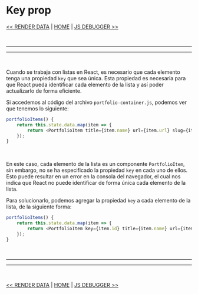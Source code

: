# Key prop


[<< RENDER DATA](./14_render_data.md#render-data) | [HOME](../../../README.md#devcamp) | [JS DEBUGGER >>](./16_javascript_debugger.md#javascript-debugger)


<br/><hr/>
<hr/><br/>


Cuando se trabaja con listas en React, es necesario que cada elemento tenga una propiedad `key` que sea única. Esta propiedad es necesaria para que React pueda identificar cada elemento de la lista y así poder actualizarlo de forma eficiente.

Si accedemos al código del archivo `portfolio-container.js`, podemos ver que tenemos lo siguiente:

```js
portfolioItems() {
    return this.state.data.map(item => {
        return <PortfolioItem title={item.name} url={item.url} slug={item.id} />;
    });
}
```

<br/>

En este caso, cada elemento de la lista es un componente `PortfolioItem`, sin embargo, no se ha especificado la propiedad `key` en cada uno de ellos. Esto puede resultar en un error en la consola del navegador, el cual nos indica que React no puede identificar de forma única cada elemento de la lista.

Para solucionarlo, podemos agregar la propiedad `key` a cada elemento de la lista, de la siguiente forma:

```js
portfolioItems() {
    return this.state.data.map(item => {
        return <PortfolioItem key={item.id} title={item.name} url={item.url} slug={item.id} />;
    });
}
```


<br/><hr/>
<hr/><br/>

[<< RENDER DATA](./14_render_data.md#render-data) | [HOME](../../../README.md#devcamp) | [JS DEBUGGER >>](./16_javascript_debugger.md#javascript-debugger)
